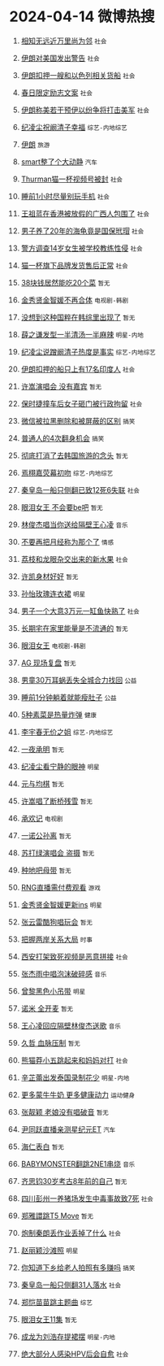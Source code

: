 # 2024-04-14 微博热搜 
1. [相知无远近万里尚为邻](https://m.weibo.cn/search?containerid=100103type%3D1%26t%3D10%26q%3D%23%E7%9B%B8%E7%9F%A5%E6%97%A0%E8%BF%9C%E8%BF%91%E4%B8%87%E9%87%8C%E5%B0%9A%E4%B8%BA%E9%82%BB%23&stream_entry_id=51&isnewpage=1&extparam=seat%3D1%26pos%3D0%26stream_entry_id%3D51%26c_type%3D51%26dgr%3D0%26cate%3D10103%26q%3D%2523%25E7%259B%25B8%25E7%259F%25A5%25E6%2597%25A0%25E8%25BF%259C%25E8%25BF%2591%25E4%25B8%2587%25E9%2587%258C%25E5%25B0%259A%25E4%25B8%25BA%25E9%2582%25BB%2523%26filter_type%3Drealtimehot%26display_time%3D1713043166%26pre_seqid%3D171304316621902085896) `社会` 

2. [伊朗对美国发出警告](https://m.weibo.cn/search?containerid=100103type%3D1%26t%3D10%26q%3D%23%E4%BC%8A%E6%9C%97%E5%AF%B9%E7%BE%8E%E5%9B%BD%E5%8F%91%E5%87%BA%E8%AD%A6%E5%91%8A%23&stream_entry_id=31&isnewpage=1&extparam=seat%3D1%26stream_entry_id%3D31%26realpos%3D1%26lcate%3D5001%26flag%3D2%26filter_type%3Drealtimehot%26pos%3D0%26dgr%3D0%26c_type%3D31%26cate%3D5001%26q%3D%2523%25E4%25BC%258A%25E6%259C%2597%25E5%25AF%25B9%25E7%25BE%258E%25E5%259B%25BD%25E5%258F%2591%25E5%2587%25BA%25E8%25AD%25A6%25E5%2591%258A%2523%26band_rank%3D1%26display_time%3D1713043166%26pre_seqid%3D171304316621902085896) `社会` 

3. [伊朗扣押一艘和以色列相关货船](https://m.weibo.cn/search?containerid=100103type%3D1%26t%3D10%26q%3D%23%E4%BC%8A%E6%9C%97%E6%89%A3%E6%8A%BC%E4%B8%80%E8%89%98%E5%92%8C%E4%BB%A5%E8%89%B2%E5%88%97%E7%9B%B8%E5%85%B3%E8%B4%A7%E8%88%B9%23&stream_entry_id=31&isnewpage=1&extparam=seat%3D1%26stream_entry_id%3D31%26realpos%3D2%26lcate%3D5001%26flag%3D0%26filter_type%3Drealtimehot%26pos%3D1%26dgr%3D0%26c_type%3D31%26cate%3D5001%26q%3D%2523%25E4%25BC%258A%25E6%259C%2597%25E6%2589%25A3%25E6%258A%25BC%25E4%25B8%2580%25E8%2589%2598%25E5%2592%258C%25E4%25BB%25A5%25E8%2589%25B2%25E5%2588%2597%25E7%259B%25B8%25E5%2585%25B3%25E8%25B4%25A7%25E8%2588%25B9%2523%26band_rank%3D2%26display_time%3D1713043166%26pre_seqid%3D171304316621902085896) `社会` 

4. [春日限定励志文案](https://m.weibo.cn/search?containerid=100103type%3D1%26t%3D10%26q%3D%23%E6%98%A5%E6%97%A5%E9%99%90%E5%AE%9A%E5%8A%B1%E5%BF%97%E6%96%87%E6%A1%88%23&stream_entry_id=31&isnewpage=1&extparam=seat%3D1%26stream_entry_id%3D31%26realpos%3D3%26lcate%3D5001%26flag%3D0%26filter_type%3Drealtimehot%26pos%3D2%26dgr%3D0%26c_type%3D31%26cate%3D5001%26q%3D%2523%25E6%2598%25A5%25E6%2597%25A5%25E9%2599%2590%25E5%25AE%259A%25E5%258A%25B1%25E5%25BF%2597%25E6%2596%2587%25E6%25A1%2588%2523%26band_rank%3D3%26display_time%3D1713043166%26pre_seqid%3D171304316621902085896) `社会` 

5. [伊朗称美若干预伊以纷争将打击美军](https://m.weibo.cn/search?containerid=100103type%3D1%26t%3D10%26q%3D%23%E4%BC%8A%E6%9C%97%E7%A7%B0%E7%BE%8E%E8%8B%A5%E5%B9%B2%E9%A2%84%E4%BC%8A%E4%BB%A5%E7%BA%B7%E4%BA%89%E5%B0%86%E6%89%93%E5%87%BB%E7%BE%8E%E5%86%9B%23&stream_entry_id=31&isnewpage=1&extparam=seat%3D1%26stream_entry_id%3D31%26realpos%3D4%26lcate%3D5001%26flag%3D0%26filter_type%3Drealtimehot%26pos%3D3%26dgr%3D0%26c_type%3D31%26cate%3D5001%26q%3D%2523%25E4%25BC%258A%25E6%259C%2597%25E7%25A7%25B0%25E7%25BE%258E%25E8%258B%25A5%25E5%25B9%25B2%25E9%25A2%2584%25E4%25BC%258A%25E4%25BB%25A5%25E7%25BA%25B7%25E4%25BA%2589%25E5%25B0%2586%25E6%2589%2593%25E5%2587%25BB%25E7%25BE%258E%25E5%2586%259B%2523%26band_rank%3D4%26display_time%3D1713043166%26pre_seqid%3D171304316621902085896) `社会` 

6. [纪凌尘祝阚清子幸福](https://m.weibo.cn/search?containerid=100103type%3D1%26t%3D10%26q%3D%23%E7%BA%AA%E5%87%8C%E5%B0%98%E7%A5%9D%E9%98%9A%E6%B8%85%E5%AD%90%E5%B9%B8%E7%A6%8F%23&stream_entry_id=31&isnewpage=1&extparam=seat%3D1%26stream_entry_id%3D31%26realpos%3D5%26lcate%3D5001%26flag%3D2%26filter_type%3Drealtimehot%26pos%3D4%26dgr%3D0%26c_type%3D31%26cate%3D5001%26q%3D%2523%25E7%25BA%25AA%25E5%2587%258C%25E5%25B0%2598%25E7%25A5%259D%25E9%2598%259A%25E6%25B8%2585%25E5%25AD%2590%25E5%25B9%25B8%25E7%25A6%258F%2523%26band_rank%3D5%26display_time%3D1713043166%26pre_seqid%3D171304316621902085896) `综艺-内地综艺` 

7. [伊朗](https://m.weibo.cn/search?containerid=100103type%3D1%26t%3D10%26q%3D%E4%BC%8A%E6%9C%97&stream_entry_id=31&isnewpage=1&extparam=seat%3D1%26stream_entry_id%3D31%26realpos%3D6%26lcate%3D5001%26flag%3D2%26filter_type%3Drealtimehot%26pos%3D5%26dgr%3D0%26c_type%3D31%26cate%3D5001%26q%3D%25E4%25BC%258A%25E6%259C%2597%26band_rank%3D6%26display_time%3D1713043166%26pre_seqid%3D171304316621902085896) `旅游` 

8. [smart整了个大动静](https://m.weibo.cn/search?containerid=100103type%3D1%26t%3D10%26q%3D%23smart%E6%95%B4%E4%BA%86%E4%B8%AA%E5%A4%A7%E5%8A%A8%E9%9D%99%23&stream_entry_id=31&isnewpage=1&extparam=seat%3D1%26stream_entry_id%3D31%26lcate%3D5001%26topic_ad%3D1%26band_rank%3D7%26filter_type%3Drealtimehot%26dgr%3D0%26c_type%3D31%26adid%3D230872%26q%3D%2523smart%25E6%2595%25B4%25E4%25BA%2586%25E4%25B8%25AA%25E5%25A4%25A7%25E5%258A%25A8%25E9%259D%2599%2523%26cate%3D5001%26pos%3D6%26is_ad_pos%3D1%26display_time%3D1713043166%26pre_seqid%3D171304316621902085896) `汽车` 

9. [Thurman猫一杯视频号被封](https://m.weibo.cn/search?containerid=100103type%3D1%26t%3D10%26q%3D%23Thurman%E7%8C%AB%E4%B8%80%E6%9D%AF%E8%A7%86%E9%A2%91%E5%8F%B7%E8%A2%AB%E5%B0%81%23&stream_entry_id=31&isnewpage=1&extparam=seat%3D1%26stream_entry_id%3D31%26realpos%3D7%26lcate%3D5001%26flag%3D0%26filter_type%3Drealtimehot%26pos%3D7%26dgr%3D0%26c_type%3D31%26cate%3D5001%26q%3D%2523Thurman%25E7%258C%25AB%25E4%25B8%2580%25E6%259D%25AF%25E8%25A7%2586%25E9%25A2%2591%25E5%258F%25B7%25E8%25A2%25AB%25E5%25B0%2581%2523%26band_rank%3D7%26display_time%3D1713043166%26pre_seqid%3D171304316621902085896) `社会` 

10. [睡前1小时尽量别玩手机](https://m.weibo.cn/search?containerid=100103type%3D1%26t%3D10%26q%3D%23%E7%9D%A1%E5%89%8D1%E5%B0%8F%E6%97%B6%E5%B0%BD%E9%87%8F%E5%88%AB%E7%8E%A9%E6%89%8B%E6%9C%BA%23&stream_entry_id=31&isnewpage=1&extparam=seat%3D1%26stream_entry_id%3D31%26realpos%3D8%26lcate%3D5001%26flag%3D2%26filter_type%3Drealtimehot%26pos%3D8%26dgr%3D0%26c_type%3D31%26cate%3D5001%26q%3D%2523%25E7%259D%25A1%25E5%2589%258D1%25E5%25B0%258F%25E6%2597%25B6%25E5%25B0%25BD%25E9%2587%258F%25E5%2588%25AB%25E7%258E%25A9%25E6%2589%258B%25E6%259C%25BA%2523%26band_rank%3D8%26display_time%3D1713043166%26pre_seqid%3D171304316621902085896) `社会` 

11. [王祖蓝在香港被放假的广西人包围了](https://m.weibo.cn/search?containerid=100103type%3D1%26t%3D10%26q%3D%23%E7%8E%8B%E7%A5%96%E8%93%9D%E5%9C%A8%E9%A6%99%E6%B8%AF%E8%A2%AB%E6%94%BE%E5%81%87%E7%9A%84%E5%B9%BF%E8%A5%BF%E4%BA%BA%E5%8C%85%E5%9B%B4%E4%BA%86%23&stream_entry_id=31&isnewpage=1&extparam=seat%3D1%26stream_entry_id%3D31%26realpos%3D9%26lcate%3D5001%26flag%3D2%26filter_type%3Drealtimehot%26pos%3D9%26dgr%3D0%26c_type%3D31%26cate%3D5001%26q%3D%2523%25E7%258E%258B%25E7%25A5%2596%25E8%2593%259D%25E5%259C%25A8%25E9%25A6%2599%25E6%25B8%25AF%25E8%25A2%25AB%25E6%2594%25BE%25E5%2581%2587%25E7%259A%2584%25E5%25B9%25BF%25E8%25A5%25BF%25E4%25BA%25BA%25E5%258C%2585%25E5%259B%25B4%25E4%25BA%2586%2523%26band_rank%3D9%26display_time%3D1713043166%26pre_seqid%3D171304316621902085896) `社会` 

12. [男子养了20年的海龟竟是国保玳瑁](https://m.weibo.cn/search?containerid=100103type%3D1%26t%3D10%26q%3D%23%E7%94%B7%E5%AD%90%E5%85%BB%E4%BA%8620%E5%B9%B4%E7%9A%84%E6%B5%B7%E9%BE%9F%E7%AB%9F%E6%98%AF%E5%9B%BD%E4%BF%9D%E7%8E%B3%E7%91%81%23&stream_entry_id=31&isnewpage=1&extparam=seat%3D1%26stream_entry_id%3D31%26realpos%3D10%26lcate%3D5001%26flag%3D32768%26filter_type%3Drealtimehot%26pos%3D10%26dgr%3D0%26c_type%3D31%26cate%3D5001%26q%3D%2523%25E7%2594%25B7%25E5%25AD%2590%25E5%2585%25BB%25E4%25BA%258620%25E5%25B9%25B4%25E7%259A%2584%25E6%25B5%25B7%25E9%25BE%259F%25E7%25AB%259F%25E6%2598%25AF%25E5%259B%25BD%25E4%25BF%259D%25E7%258E%25B3%25E7%2591%2581%2523%26band_rank%3D10%26display_time%3D1713043166%26pre_seqid%3D171304316621902085896) `社会` 

13. [警方调查14岁女生被学校教练性侵](https://m.weibo.cn/search?containerid=100103type%3D1%26t%3D10%26q%3D%23%E8%AD%A6%E6%96%B9%E8%B0%83%E6%9F%A514%E5%B2%81%E5%A5%B3%E7%94%9F%E8%A2%AB%E5%AD%A6%E6%A0%A1%E6%95%99%E7%BB%83%E6%80%A7%E4%BE%B5%23&stream_entry_id=31&isnewpage=1&extparam=seat%3D1%26stream_entry_id%3D31%26realpos%3D11%26lcate%3D5001%26flag%3D2%26filter_type%3Drealtimehot%26pos%3D11%26dgr%3D0%26c_type%3D31%26cate%3D5001%26q%3D%2523%25E8%25AD%25A6%25E6%2596%25B9%25E8%25B0%2583%25E6%259F%25A514%25E5%25B2%2581%25E5%25A5%25B3%25E7%2594%259F%25E8%25A2%25AB%25E5%25AD%25A6%25E6%25A0%25A1%25E6%2595%2599%25E7%25BB%2583%25E6%2580%25A7%25E4%25BE%25B5%2523%26band_rank%3D11%26display_time%3D1713043166%26pre_seqid%3D171304316621902085896) `社会` 

14. [猫一杯旗下品牌发货售后正常](https://m.weibo.cn/search?containerid=100103type%3D1%26t%3D10%26q%3D%23%E7%8C%AB%E4%B8%80%E6%9D%AF%E6%97%97%E4%B8%8B%E5%93%81%E7%89%8C%E5%8F%91%E8%B4%A7%E5%94%AE%E5%90%8E%E6%AD%A3%E5%B8%B8%23&stream_entry_id=31&isnewpage=1&extparam=seat%3D1%26stream_entry_id%3D31%26realpos%3D12%26lcate%3D5001%26flag%3D0%26filter_type%3Drealtimehot%26pos%3D12%26dgr%3D0%26c_type%3D31%26cate%3D5001%26q%3D%2523%25E7%258C%25AB%25E4%25B8%2580%25E6%259D%25AF%25E6%2597%2597%25E4%25B8%258B%25E5%2593%2581%25E7%2589%258C%25E5%258F%2591%25E8%25B4%25A7%25E5%2594%25AE%25E5%2590%258E%25E6%25AD%25A3%25E5%25B8%25B8%2523%26band_rank%3D12%26display_time%3D1713043166%26pre_seqid%3D171304316621902085896) `社会` 

15. [38块钱居然能吃20个菜](https://m.weibo.cn/search?containerid=100103type%3D1%26t%3D10%26q%3D38%E5%9D%97%E9%92%B1%E5%B1%85%E7%84%B6%E8%83%BD%E5%90%8320%E4%B8%AA%E8%8F%9C&stream_entry_id=31&isnewpage=1&extparam=seat%3D1%26stream_entry_id%3D31%26realpos%3D13%26lcate%3D5001%26flag%3D2%26filter_type%3Drealtimehot%26pos%3D13%26dgr%3D0%26c_type%3D31%26cate%3D5001%26q%3D38%25E5%259D%2597%25E9%2592%25B1%25E5%25B1%2585%25E7%2584%25B6%25E8%2583%25BD%25E5%2590%258320%25E4%25B8%25AA%25E8%258F%259C%26band_rank%3D13%26display_time%3D1713043166%26pre_seqid%3D171304316621902085896) `暂无` 

16. [金秀贤金智媛不再合体](https://m.weibo.cn/search?containerid=100103type%3D1%26t%3D10%26q%3D%23%E9%87%91%E7%A7%80%E8%B4%A4%E9%87%91%E6%99%BA%E5%AA%9B%E4%B8%8D%E5%86%8D%E5%90%88%E4%BD%93%23&stream_entry_id=31&isnewpage=1&extparam=seat%3D1%26stream_entry_id%3D31%26realpos%3D14%26lcate%3D5001%26flag%3D0%26filter_type%3Drealtimehot%26pos%3D14%26dgr%3D0%26c_type%3D31%26cate%3D5001%26q%3D%2523%25E9%2587%2591%25E7%25A7%2580%25E8%25B4%25A4%25E9%2587%2591%25E6%2599%25BA%25E5%25AA%259B%25E4%25B8%258D%25E5%2586%258D%25E5%2590%2588%25E4%25BD%2593%2523%26band_rank%3D14%26display_time%3D1713043166%26pre_seqid%3D171304316621902085896) `电视剧-韩剧` 

17. [没想到这种国粹在韩综里出现了](https://m.weibo.cn/search?containerid=100103type%3D1%26t%3D10%26q%3D%E6%B2%A1%E6%83%B3%E5%88%B0%E8%BF%99%E7%A7%8D%E5%9B%BD%E7%B2%B9%E5%9C%A8%E9%9F%A9%E7%BB%BC%E9%87%8C%E5%87%BA%E7%8E%B0%E4%BA%86&stream_entry_id=31&isnewpage=1&extparam=seat%3D1%26stream_entry_id%3D31%26realpos%3D15%26lcate%3D5001%26flag%3D2%26filter_type%3Drealtimehot%26pos%3D15%26dgr%3D0%26c_type%3D31%26cate%3D5001%26q%3D%25E6%25B2%25A1%25E6%2583%25B3%25E5%2588%25B0%25E8%25BF%2599%25E7%25A7%258D%25E5%259B%25BD%25E7%25B2%25B9%25E5%259C%25A8%25E9%259F%25A9%25E7%25BB%25BC%25E9%2587%258C%25E5%2587%25BA%25E7%258E%25B0%25E4%25BA%2586%26band_rank%3D15%26display_time%3D1713043166%26pre_seqid%3D171304316621902085896) `暂无` 

18. [薛之谦发型一半清汤一半麻辣](https://m.weibo.cn/search?containerid=100103type%3D1%26t%3D10%26q%3D%23%E8%96%9B%E4%B9%8B%E8%B0%A6%E5%8F%91%E5%9E%8B%E4%B8%80%E5%8D%8A%E6%B8%85%E6%B1%A4%E4%B8%80%E5%8D%8A%E9%BA%BB%E8%BE%A3%23&stream_entry_id=31&isnewpage=1&extparam=seat%3D1%26stream_entry_id%3D31%26realpos%3D16%26lcate%3D5001%26flag%3D0%26filter_type%3Drealtimehot%26pos%3D16%26dgr%3D0%26c_type%3D31%26cate%3D5001%26q%3D%2523%25E8%2596%259B%25E4%25B9%258B%25E8%25B0%25A6%25E5%258F%2591%25E5%259E%258B%25E4%25B8%2580%25E5%258D%258A%25E6%25B8%2585%25E6%25B1%25A4%25E4%25B8%2580%25E5%258D%258A%25E9%25BA%25BB%25E8%25BE%25A3%2523%26band_rank%3D16%26display_time%3D1713043166%26pre_seqid%3D171304316621902085896) `明星-内地` 

19. [纪凌尘说蹭阚清子热度是事实](https://m.weibo.cn/search?containerid=100103type%3D1%26t%3D10%26q%3D%23%E7%BA%AA%E5%87%8C%E5%B0%98%E8%AF%B4%E8%B9%AD%E9%98%9A%E6%B8%85%E5%AD%90%E7%83%AD%E5%BA%A6%E6%98%AF%E4%BA%8B%E5%AE%9E%23&stream_entry_id=31&isnewpage=1&extparam=seat%3D1%26stream_entry_id%3D31%26realpos%3D17%26lcate%3D5001%26flag%3D0%26filter_type%3Drealtimehot%26pos%3D17%26dgr%3D0%26c_type%3D31%26cate%3D5001%26q%3D%2523%25E7%25BA%25AA%25E5%2587%258C%25E5%25B0%2598%25E8%25AF%25B4%25E8%25B9%25AD%25E9%2598%259A%25E6%25B8%2585%25E5%25AD%2590%25E7%2583%25AD%25E5%25BA%25A6%25E6%2598%25AF%25E4%25BA%258B%25E5%25AE%259E%2523%26band_rank%3D17%26display_time%3D1713043166%26pre_seqid%3D171304316621902085896) `综艺-内地综艺` 

20. [伊朗扣押的船只上有17名印度人](https://m.weibo.cn/search?containerid=100103type%3D1%26t%3D10%26q%3D%23%E4%BC%8A%E6%9C%97%E6%89%A3%E6%8A%BC%E7%9A%84%E8%88%B9%E5%8F%AA%E4%B8%8A%E6%9C%8917%E5%90%8D%E5%8D%B0%E5%BA%A6%E4%BA%BA%23&stream_entry_id=31&isnewpage=1&extparam=seat%3D1%26stream_entry_id%3D31%26realpos%3D18%26lcate%3D5001%26flag%3D0%26filter_type%3Drealtimehot%26pos%3D18%26dgr%3D0%26c_type%3D31%26cate%3D5001%26q%3D%2523%25E4%25BC%258A%25E6%259C%2597%25E6%2589%25A3%25E6%258A%25BC%25E7%259A%2584%25E8%2588%25B9%25E5%258F%25AA%25E4%25B8%258A%25E6%259C%258917%25E5%2590%258D%25E5%258D%25B0%25E5%25BA%25A6%25E4%25BA%25BA%2523%26band_rank%3D18%26display_time%3D1713043166%26pre_seqid%3D171304316621902085896) `社会` 

21. [许嵩演唱会 没有嘉宾](https://m.weibo.cn/search?containerid=100103type%3D1%26t%3D10%26q%3D%E8%AE%B8%E5%B5%A9%E6%BC%94%E5%94%B1%E4%BC%9A+%E6%B2%A1%E6%9C%89%E5%98%89%E5%AE%BE&stream_entry_id=31&isnewpage=1&extparam=seat%3D1%26stream_entry_id%3D31%26realpos%3D19%26lcate%3D5001%26flag%3D0%26filter_type%3Drealtimehot%26pos%3D19%26dgr%3D0%26c_type%3D31%26cate%3D5001%26q%3D%25E8%25AE%25B8%25E5%25B5%25A9%25E6%25BC%2594%25E5%2594%25B1%25E4%25BC%259A%2520%25E6%25B2%25A1%25E6%259C%2589%25E5%2598%2589%25E5%25AE%25BE%26band_rank%3D19%26display_time%3D1713043166%26pre_seqid%3D171304316621902085896) `暂无` 

22. [保时捷撞车后女子砸门被行政拘留](https://m.weibo.cn/search?containerid=100103type%3D1%26t%3D10%26q%3D%23%E4%BF%9D%E6%97%B6%E6%8D%B7%E6%92%9E%E8%BD%A6%E5%90%8E%E5%A5%B3%E5%AD%90%E7%A0%B8%E9%97%A8%E8%A2%AB%E8%A1%8C%E6%94%BF%E6%8B%98%E7%95%99%23&stream_entry_id=31&isnewpage=1&extparam=seat%3D1%26stream_entry_id%3D31%26realpos%3D20%26lcate%3D5001%26flag%3D0%26filter_type%3Drealtimehot%26pos%3D20%26dgr%3D0%26c_type%3D31%26cate%3D5001%26q%3D%2523%25E4%25BF%259D%25E6%2597%25B6%25E6%258D%25B7%25E6%2592%259E%25E8%25BD%25A6%25E5%2590%258E%25E5%25A5%25B3%25E5%25AD%2590%25E7%25A0%25B8%25E9%2597%25A8%25E8%25A2%25AB%25E8%25A1%258C%25E6%2594%25BF%25E6%258B%2598%25E7%2595%2599%2523%26band_rank%3D20%26display_time%3D1713043166%26pre_seqid%3D171304316621902085896) `社会` 

23. [微信被拉黑删除和被屏蔽的区别](https://m.weibo.cn/search?containerid=100103type%3D1%26t%3D10%26q%3D%23%E5%BE%AE%E4%BF%A1%E8%A2%AB%E6%8B%89%E9%BB%91%E5%88%A0%E9%99%A4%E5%92%8C%E8%A2%AB%E5%B1%8F%E8%94%BD%E7%9A%84%E5%8C%BA%E5%88%AB%23&stream_entry_id=31&isnewpage=1&extparam=seat%3D1%26stream_entry_id%3D31%26realpos%3D21%26lcate%3D5001%26flag%3D0%26filter_type%3Drealtimehot%26pos%3D21%26dgr%3D0%26c_type%3D31%26cate%3D5001%26q%3D%2523%25E5%25BE%25AE%25E4%25BF%25A1%25E8%25A2%25AB%25E6%258B%2589%25E9%25BB%2591%25E5%2588%25A0%25E9%2599%25A4%25E5%2592%258C%25E8%25A2%25AB%25E5%25B1%258F%25E8%2594%25BD%25E7%259A%2584%25E5%258C%25BA%25E5%2588%25AB%2523%26band_rank%3D21%26display_time%3D1713043166%26pre_seqid%3D171304316621902085896) `搞笑` 

24. [普通人的4次翻身机会](https://m.weibo.cn/search?containerid=100103type%3D1%26t%3D10%26q%3D%23%E6%99%AE%E9%80%9A%E4%BA%BA%E7%9A%844%E6%AC%A1%E7%BF%BB%E8%BA%AB%E6%9C%BA%E4%BC%9A%23&stream_entry_id=31&isnewpage=1&extparam=seat%3D1%26stream_entry_id%3D31%26realpos%3D22%26lcate%3D5001%26flag%3D0%26filter_type%3Drealtimehot%26pos%3D22%26dgr%3D0%26c_type%3D31%26cate%3D5001%26q%3D%2523%25E6%2599%25AE%25E9%2580%259A%25E4%25BA%25BA%25E7%259A%25844%25E6%25AC%25A1%25E7%25BF%25BB%25E8%25BA%25AB%25E6%259C%25BA%25E4%25BC%259A%2523%26band_rank%3D22%26display_time%3D1713043166%26pre_seqid%3D171304316621902085896) `搞笑` 

25. [彻底打消了去韩国旅游的念头](https://m.weibo.cn/search?containerid=100103type%3D1%26t%3D10%26q%3D%E5%BD%BB%E5%BA%95%E6%89%93%E6%B6%88%E4%BA%86%E5%8E%BB%E9%9F%A9%E5%9B%BD%E6%97%85%E6%B8%B8%E7%9A%84%E5%BF%B5%E5%A4%B4&stream_entry_id=31&isnewpage=1&extparam=seat%3D1%26stream_entry_id%3D31%26realpos%3D23%26lcate%3D5001%26flag%3D0%26filter_type%3Drealtimehot%26pos%3D23%26dgr%3D0%26c_type%3D31%26cate%3D5001%26q%3D%25E5%25BD%25BB%25E5%25BA%2595%25E6%2589%2593%25E6%25B6%2588%25E4%25BA%2586%25E5%258E%25BB%25E9%259F%25A9%25E5%259B%25BD%25E6%2597%2585%25E6%25B8%25B8%25E7%259A%2584%25E5%25BF%25B5%25E5%25A4%25B4%26band_rank%3D23%26display_time%3D1713043166%26pre_seqid%3D171304316621902085896) `暂无` 

26. [焉栩嘉荧幕初吻](https://m.weibo.cn/search?containerid=100103type%3D1%26t%3D10%26q%3D%23%E7%84%89%E6%A0%A9%E5%98%89%E8%8D%A7%E5%B9%95%E5%88%9D%E5%90%BB%23&stream_entry_id=31&isnewpage=1&extparam=seat%3D1%26stream_entry_id%3D31%26realpos%3D24%26lcate%3D5001%26flag%3D0%26filter_type%3Drealtimehot%26pos%3D24%26dgr%3D0%26c_type%3D31%26cate%3D5001%26q%3D%2523%25E7%2584%2589%25E6%25A0%25A9%25E5%2598%2589%25E8%258D%25A7%25E5%25B9%2595%25E5%2588%259D%25E5%2590%25BB%2523%26band_rank%3D24%26display_time%3D1713043166%26pre_seqid%3D171304316621902085896) `综艺-内地综艺` 

27. [秦皇岛一船只侧翻已致12死6失联](https://m.weibo.cn/search?containerid=100103type%3D1%26t%3D10%26q%3D%23%E7%A7%A6%E7%9A%87%E5%B2%9B%E4%B8%80%E8%88%B9%E5%8F%AA%E4%BE%A7%E7%BF%BB%E5%B7%B2%E8%87%B412%E6%AD%BB6%E5%A4%B1%E8%81%94%23&stream_entry_id=31&isnewpage=1&extparam=seat%3D1%26stream_entry_id%3D31%26realpos%3D25%26lcate%3D5001%26flag%3D0%26filter_type%3Drealtimehot%26pos%3D25%26dgr%3D0%26c_type%3D31%26cate%3D5001%26q%3D%2523%25E7%25A7%25A6%25E7%259A%2587%25E5%25B2%259B%25E4%25B8%2580%25E8%2588%25B9%25E5%258F%25AA%25E4%25BE%25A7%25E7%25BF%25BB%25E5%25B7%25B2%25E8%2587%25B412%25E6%25AD%25BB6%25E5%25A4%25B1%25E8%2581%2594%2523%26band_rank%3D25%26display_time%3D1713043166%26pre_seqid%3D171304316621902085896) `社会` 

28. [眼泪女王 不会要be吧](https://m.weibo.cn/search?containerid=100103type%3D1%26t%3D10%26q%3D%E7%9C%BC%E6%B3%AA%E5%A5%B3%E7%8E%8B+%E4%B8%8D%E4%BC%9A%E8%A6%81be%E5%90%A7&stream_entry_id=31&isnewpage=1&extparam=seat%3D1%26stream_entry_id%3D31%26realpos%3D26%26lcate%3D5001%26flag%3D0%26filter_type%3Drealtimehot%26pos%3D26%26dgr%3D0%26c_type%3D31%26cate%3D5001%26q%3D%25E7%259C%25BC%25E6%25B3%25AA%25E5%25A5%25B3%25E7%258E%258B%2520%25E4%25B8%258D%25E4%25BC%259A%25E8%25A6%2581be%25E5%2590%25A7%26band_rank%3D26%26display_time%3D1713043166%26pre_seqid%3D171304316621902085896) `暂无` 

29. [林俊杰唱当你送给隔壁王心凌](https://m.weibo.cn/search?containerid=100103type%3D1%26t%3D10%26q%3D%23%E6%9E%97%E4%BF%8A%E6%9D%B0%E5%94%B1%E5%BD%93%E4%BD%A0%E9%80%81%E7%BB%99%E9%9A%94%E5%A3%81%E7%8E%8B%E5%BF%83%E5%87%8C%23&stream_entry_id=31&isnewpage=1&extparam=seat%3D1%26stream_entry_id%3D31%26realpos%3D27%26lcate%3D5001%26flag%3D0%26filter_type%3Drealtimehot%26pos%3D27%26dgr%3D0%26c_type%3D31%26cate%3D5001%26q%3D%2523%25E6%259E%2597%25E4%25BF%258A%25E6%259D%25B0%25E5%2594%25B1%25E5%25BD%2593%25E4%25BD%25A0%25E9%2580%2581%25E7%25BB%2599%25E9%259A%2594%25E5%25A3%2581%25E7%258E%258B%25E5%25BF%2583%25E5%2587%258C%2523%26band_rank%3D27%26display_time%3D1713043166%26pre_seqid%3D171304316621902085896) `音乐` 

30. [不要再把月经称为那个了](https://m.weibo.cn/search?containerid=100103type%3D1%26t%3D10%26q%3D%23%E4%B8%8D%E8%A6%81%E5%86%8D%E6%8A%8A%E6%9C%88%E7%BB%8F%E7%A7%B0%E4%B8%BA%E9%82%A3%E4%B8%AA%E4%BA%86%23&stream_entry_id=31&isnewpage=1&extparam=seat%3D1%26stream_entry_id%3D31%26realpos%3D28%26lcate%3D5001%26flag%3D0%26filter_type%3Drealtimehot%26pos%3D28%26dgr%3D0%26c_type%3D31%26cate%3D5001%26q%3D%2523%25E4%25B8%258D%25E8%25A6%2581%25E5%2586%258D%25E6%258A%258A%25E6%259C%2588%25E7%25BB%258F%25E7%25A7%25B0%25E4%25B8%25BA%25E9%2582%25A3%25E4%25B8%25AA%25E4%25BA%2586%2523%26band_rank%3D28%26display_time%3D1713043166%26pre_seqid%3D171304316621902085896) `情感` 

31. [荔枝和龙眼杂交出来的新水果](https://m.weibo.cn/search?containerid=100103type%3D1%26t%3D10%26q%3D%23%E8%8D%94%E6%9E%9D%E5%92%8C%E9%BE%99%E7%9C%BC%E6%9D%82%E4%BA%A4%E5%87%BA%E6%9D%A5%E7%9A%84%E6%96%B0%E6%B0%B4%E6%9E%9C%23&stream_entry_id=31&isnewpage=1&extparam=seat%3D1%26stream_entry_id%3D31%26realpos%3D29%26lcate%3D5001%26flag%3D0%26filter_type%3Drealtimehot%26pos%3D29%26dgr%3D0%26c_type%3D31%26cate%3D5001%26q%3D%2523%25E8%258D%2594%25E6%259E%259D%25E5%2592%258C%25E9%25BE%2599%25E7%259C%25BC%25E6%259D%2582%25E4%25BA%25A4%25E5%2587%25BA%25E6%259D%25A5%25E7%259A%2584%25E6%2596%25B0%25E6%25B0%25B4%25E6%259E%259C%2523%26band_rank%3D29%26display_time%3D1713043166%26pre_seqid%3D171304316621902085896) `社会` 

32. [许凯身材好好](https://m.weibo.cn/search?containerid=100103type%3D1%26t%3D10%26q%3D%23%E8%AE%B8%E5%87%AF%E8%BA%AB%E6%9D%90%E5%A5%BD%E5%A5%BD%23&stream_entry_id=31&isnewpage=1&extparam=seat%3D1%26stream_entry_id%3D31%26realpos%3D30%26lcate%3D5001%26flag%3D0%26filter_type%3Drealtimehot%26pos%3D30%26dgr%3D0%26c_type%3D31%26cate%3D5001%26q%3D%2523%25E8%25AE%25B8%25E5%2587%25AF%25E8%25BA%25AB%25E6%259D%2590%25E5%25A5%25BD%25E5%25A5%25BD%2523%26band_rank%3D30%26display_time%3D1713043166%26pre_seqid%3D171304316621902085896) `暂无` 

33. [孙怡玫瑰连衣裙](https://m.weibo.cn/search?containerid=100103type%3D1%26t%3D10%26q%3D%23%E5%AD%99%E6%80%A1%E7%8E%AB%E7%91%B0%E8%BF%9E%E8%A1%A3%E8%A3%99%23&stream_entry_id=31&isnewpage=1&extparam=seat%3D1%26stream_entry_id%3D31%26realpos%3D31%26lcate%3D5001%26flag%3D0%26filter_type%3Drealtimehot%26pos%3D31%26dgr%3D0%26c_type%3D31%26cate%3D5001%26q%3D%2523%25E5%25AD%2599%25E6%2580%25A1%25E7%258E%25AB%25E7%2591%25B0%25E8%25BF%259E%25E8%25A1%25A3%25E8%25A3%2599%2523%26band_rank%3D31%26display_time%3D1713043166%26pre_seqid%3D171304316621902085896) `明星` 

34. [男子一个大意3万元一缸鱼快熟了](https://m.weibo.cn/search?containerid=100103type%3D1%26t%3D10%26q%3D%23%E7%94%B7%E5%AD%90%E4%B8%80%E4%B8%AA%E5%A4%A7%E6%84%8F3%E4%B8%87%E5%85%83%E4%B8%80%E7%BC%B8%E9%B1%BC%E5%BF%AB%E7%86%9F%E4%BA%86%23&stream_entry_id=31&isnewpage=1&extparam=seat%3D1%26stream_entry_id%3D31%26realpos%3D32%26lcate%3D5001%26flag%3D0%26filter_type%3Drealtimehot%26pos%3D32%26dgr%3D0%26c_type%3D31%26cate%3D5001%26q%3D%2523%25E7%2594%25B7%25E5%25AD%2590%25E4%25B8%2580%25E4%25B8%25AA%25E5%25A4%25A7%25E6%2584%258F3%25E4%25B8%2587%25E5%2585%2583%25E4%25B8%2580%25E7%25BC%25B8%25E9%25B1%25BC%25E5%25BF%25AB%25E7%2586%259F%25E4%25BA%2586%2523%26band_rank%3D32%26display_time%3D1713043166%26pre_seqid%3D171304316621902085896) `社会` 

35. [长期宅在家里能量是不流通的](https://m.weibo.cn/search?containerid=100103type%3D1%26t%3D10%26q%3D%E9%95%BF%E6%9C%9F%E5%AE%85%E5%9C%A8%E5%AE%B6%E9%87%8C%E8%83%BD%E9%87%8F%E6%98%AF%E4%B8%8D%E6%B5%81%E9%80%9A%E7%9A%84&stream_entry_id=31&isnewpage=1&extparam=seat%3D1%26stream_entry_id%3D31%26realpos%3D33%26lcate%3D5001%26flag%3D1%26filter_type%3Drealtimehot%26pos%3D33%26dgr%3D0%26c_type%3D31%26cate%3D5001%26q%3D%25E9%2595%25BF%25E6%259C%259F%25E5%25AE%2585%25E5%259C%25A8%25E5%25AE%25B6%25E9%2587%258C%25E8%2583%25BD%25E9%2587%258F%25E6%2598%25AF%25E4%25B8%258D%25E6%25B5%2581%25E9%2580%259A%25E7%259A%2584%26band_rank%3D33%26display_time%3D1713043166%26pre_seqid%3D171304316621902085896) `暂无` 

36. [眼泪女王](https://m.weibo.cn/search?containerid=100103type%3D1%26t%3D10%26q%3D%E7%9C%BC%E6%B3%AA%E5%A5%B3%E7%8E%8B&stream_entry_id=31&isnewpage=1&extparam=seat%3D1%26stream_entry_id%3D31%26realpos%3D34%26lcate%3D5001%26flag%3D0%26filter_type%3Drealtimehot%26pos%3D34%26dgr%3D0%26c_type%3D31%26cate%3D5001%26q%3D%25E7%259C%25BC%25E6%25B3%25AA%25E5%25A5%25B3%25E7%258E%258B%26band_rank%3D34%26display_time%3D1713043166%26pre_seqid%3D171304316621902085896) `电视剧-韩剧` 

37. [AG 现场复盘](https://m.weibo.cn/search?containerid=100103type%3D1%26t%3D10%26q%3DAG+%E7%8E%B0%E5%9C%BA%E5%A4%8D%E7%9B%98&stream_entry_id=31&isnewpage=1&extparam=seat%3D1%26stream_entry_id%3D31%26realpos%3D35%26lcate%3D5001%26flag%3D0%26filter_type%3Drealtimehot%26pos%3D35%26dgr%3D0%26c_type%3D31%26cate%3D5001%26q%3DAG%2520%25E7%258E%25B0%25E5%259C%25BA%25E5%25A4%258D%25E7%259B%2598%26band_rank%3D35%26display_time%3D1713043166%26pre_seqid%3D171304316621902085896) `暂无` 

38. [男童30万耳蜗丢失全城合力找回](https://m.weibo.cn/search?containerid=100103type%3D1%26t%3D10%26q%3D%23%E7%94%B7%E7%AB%A530%E4%B8%87%E8%80%B3%E8%9C%97%E4%B8%A2%E5%A4%B1%E5%85%A8%E5%9F%8E%E5%90%88%E5%8A%9B%E6%89%BE%E5%9B%9E%23&stream_entry_id=31&isnewpage=1&extparam=seat%3D1%26stream_entry_id%3D31%26realpos%3D36%26lcate%3D5001%26flag%3D32768%26filter_type%3Drealtimehot%26pos%3D36%26dgr%3D0%26c_type%3D31%26cate%3D5001%26q%3D%2523%25E7%2594%25B7%25E7%25AB%25A530%25E4%25B8%2587%25E8%2580%25B3%25E8%259C%2597%25E4%25B8%25A2%25E5%25A4%25B1%25E5%2585%25A8%25E5%259F%258E%25E5%2590%2588%25E5%258A%259B%25E6%2589%25BE%25E5%259B%259E%2523%26band_rank%3D36%26display_time%3D1713043166%26pre_seqid%3D171304316621902085896) `公益` 

39. [睡前1分钟躺着就能瘦肚子](https://m.weibo.cn/search?containerid=100103type%3D1%26t%3D10%26q%3D%23%E7%9D%A1%E5%89%8D1%E5%88%86%E9%92%9F%E8%BA%BA%E7%9D%80%E5%B0%B1%E8%83%BD%E7%98%A6%E8%82%9A%E5%AD%90%23&stream_entry_id=31&isnewpage=1&extparam=seat%3D1%26stream_entry_id%3D31%26realpos%3D37%26lcate%3D5001%26flag%3D0%26filter_type%3Drealtimehot%26pos%3D37%26dgr%3D0%26c_type%3D31%26cate%3D5001%26q%3D%2523%25E7%259D%25A1%25E5%2589%258D1%25E5%2588%2586%25E9%2592%259F%25E8%25BA%25BA%25E7%259D%2580%25E5%25B0%25B1%25E8%2583%25BD%25E7%2598%25A6%25E8%2582%259A%25E5%25AD%2590%2523%26band_rank%3D37%26display_time%3D1713043166%26pre_seqid%3D171304316621902085896) `公益` 

40. [5种素菜是热量炸弹](https://m.weibo.cn/search?containerid=100103type%3D1%26t%3D10%26q%3D%235%E7%A7%8D%E7%B4%A0%E8%8F%9C%E6%98%AF%E7%83%AD%E9%87%8F%E7%82%B8%E5%BC%B9%23&stream_entry_id=31&isnewpage=1&extparam=seat%3D1%26stream_entry_id%3D31%26realpos%3D38%26lcate%3D5001%26flag%3D0%26filter_type%3Drealtimehot%26pos%3D38%26dgr%3D0%26c_type%3D31%26cate%3D5001%26q%3D%25235%25E7%25A7%258D%25E7%25B4%25A0%25E8%258F%259C%25E6%2598%25AF%25E7%2583%25AD%25E9%2587%258F%25E7%2582%25B8%25E5%25BC%25B9%2523%26band_rank%3D38%26display_time%3D1713043166%26pre_seqid%3D171304316621902085896) `健康` 

41. [李宇春无价之姐](https://m.weibo.cn/search?containerid=100103type%3D1%26t%3D10%26q%3D%E6%9D%8E%E5%AE%87%E6%98%A5%E6%97%A0%E4%BB%B7%E4%B9%8B%E5%A7%90&stream_entry_id=31&isnewpage=1&extparam=seat%3D1%26stream_entry_id%3D31%26realpos%3D39%26lcate%3D5001%26flag%3D0%26filter_type%3Drealtimehot%26pos%3D39%26dgr%3D0%26c_type%3D31%26cate%3D5001%26q%3D%25E6%259D%258E%25E5%25AE%2587%25E6%2598%25A5%25E6%2597%25A0%25E4%25BB%25B7%25E4%25B9%258B%25E5%25A7%2590%26band_rank%3D39%26display_time%3D1713043166%26pre_seqid%3D171304316621902085896) `综艺-内地综艺` 

42. [一夜承明](https://m.weibo.cn/search?containerid=100103type%3D1%26t%3D10%26q%3D%E4%B8%80%E5%A4%9C%E6%89%BF%E6%98%8E&stream_entry_id=31&isnewpage=1&extparam=seat%3D1%26stream_entry_id%3D31%26realpos%3D40%26lcate%3D5001%26flag%3D0%26filter_type%3Drealtimehot%26pos%3D40%26dgr%3D0%26c_type%3D31%26cate%3D5001%26q%3D%25E4%25B8%2580%25E5%25A4%259C%25E6%2589%25BF%25E6%2598%258E%26band_rank%3D40%26display_time%3D1713043166%26pre_seqid%3D171304316621902085896) `暂无` 

43. [纪凌尘看宁静的眼神](https://m.weibo.cn/search?containerid=100103type%3D1%26t%3D10%26q%3D%23%E7%BA%AA%E5%87%8C%E5%B0%98%E7%9C%8B%E5%AE%81%E9%9D%99%E7%9A%84%E7%9C%BC%E7%A5%9E%23&stream_entry_id=31&isnewpage=1&extparam=seat%3D1%26stream_entry_id%3D31%26realpos%3D41%26lcate%3D5001%26flag%3D1%26filter_type%3Drealtimehot%26pos%3D41%26dgr%3D0%26c_type%3D31%26cate%3D5001%26q%3D%2523%25E7%25BA%25AA%25E5%2587%258C%25E5%25B0%2598%25E7%259C%258B%25E5%25AE%2581%25E9%259D%2599%25E7%259A%2584%25E7%259C%25BC%25E7%25A5%259E%2523%26band_rank%3D41%26display_time%3D1713043166%26pre_seqid%3D171304316621902085896) `明星` 

44. [元与均棋](https://m.weibo.cn/search?containerid=100103type%3D1%26t%3D10%26q%3D%E5%85%83%E4%B8%8E%E5%9D%87%E6%A3%8B&stream_entry_id=31&isnewpage=1&extparam=seat%3D1%26stream_entry_id%3D31%26realpos%3D42%26lcate%3D5001%26flag%3D0%26filter_type%3Drealtimehot%26pos%3D42%26dgr%3D0%26c_type%3D31%26cate%3D5001%26q%3D%25E5%2585%2583%25E4%25B8%258E%25E5%259D%2587%25E6%25A3%258B%26band_rank%3D42%26display_time%3D1713043166%26pre_seqid%3D171304316621902085896) `暂无` 

45. [许嵩唱了断桥残雪](https://m.weibo.cn/search?containerid=100103type%3D1%26t%3D10%26q%3D%E8%AE%B8%E5%B5%A9%E5%94%B1%E4%BA%86%E6%96%AD%E6%A1%A5%E6%AE%8B%E9%9B%AA&stream_entry_id=31&isnewpage=1&extparam=seat%3D1%26stream_entry_id%3D31%26realpos%3D43%26lcate%3D5001%26flag%3D0%26filter_type%3Drealtimehot%26pos%3D43%26dgr%3D0%26c_type%3D31%26cate%3D5001%26q%3D%25E8%25AE%25B8%25E5%25B5%25A9%25E5%2594%25B1%25E4%25BA%2586%25E6%2596%25AD%25E6%25A1%25A5%25E6%25AE%258B%25E9%259B%25AA%26band_rank%3D43%26display_time%3D1713043166%26pre_seqid%3D171304316621902085896) `暂无` 

46. [承欢记](https://m.weibo.cn/search?containerid=100103type%3D1%26t%3D10%26q%3D%E6%89%BF%E6%AC%A2%E8%AE%B0&stream_entry_id=31&isnewpage=1&extparam=seat%3D1%26stream_entry_id%3D31%26realpos%3D44%26lcate%3D5001%26flag%3D0%26filter_type%3Drealtimehot%26pos%3D44%26dgr%3D0%26c_type%3D31%26cate%3D5001%26q%3D%25E6%2589%25BF%25E6%25AC%25A2%25E8%25AE%25B0%26band_rank%3D44%26display_time%3D1713043166%26pre_seqid%3D171304316621902085896) `电视剧` 

47. [一诺公孙离](https://m.weibo.cn/search?containerid=100103type%3D1%26t%3D10%26q%3D%E4%B8%80%E8%AF%BA%E5%85%AC%E5%AD%99%E7%A6%BB&stream_entry_id=31&isnewpage=1&extparam=seat%3D1%26stream_entry_id%3D31%26realpos%3D45%26lcate%3D5001%26flag%3D0%26filter_type%3Drealtimehot%26pos%3D45%26dgr%3D0%26c_type%3D31%26cate%3D5001%26q%3D%25E4%25B8%2580%25E8%25AF%25BA%25E5%2585%25AC%25E5%25AD%2599%25E7%25A6%25BB%26band_rank%3D45%26display_time%3D1713043166%26pre_seqid%3D171304316621902085896) `暂无` 

48. [苏打绿演唱会 盗摄](https://m.weibo.cn/search?containerid=100103type%3D1%26t%3D10%26q%3D%E8%8B%8F%E6%89%93%E7%BB%BF%E6%BC%94%E5%94%B1%E4%BC%9A+%E7%9B%97%E6%91%84&stream_entry_id=31&isnewpage=1&extparam=seat%3D1%26stream_entry_id%3D31%26realpos%3D46%26lcate%3D5001%26flag%3D0%26filter_type%3Drealtimehot%26pos%3D46%26dgr%3D0%26c_type%3D31%26cate%3D5001%26q%3D%25E8%258B%258F%25E6%2589%2593%25E7%25BB%25BF%25E6%25BC%2594%25E5%2594%25B1%25E4%25BC%259A%2520%25E7%259B%2597%25E6%2591%2584%26band_rank%3D46%26display_time%3D1713043166%26pre_seqid%3D171304316621902085896) `暂无` 

49. [种地吧母带](https://m.weibo.cn/search?containerid=100103type%3D1%26t%3D10%26q%3D%E7%A7%8D%E5%9C%B0%E5%90%A7%E6%AF%8D%E5%B8%A6&stream_entry_id=31&isnewpage=1&extparam=seat%3D1%26stream_entry_id%3D31%26realpos%3D47%26lcate%3D5001%26flag%3D0%26filter_type%3Drealtimehot%26pos%3D47%26dgr%3D0%26c_type%3D31%26cate%3D5001%26q%3D%25E7%25A7%258D%25E5%259C%25B0%25E5%2590%25A7%25E6%25AF%258D%25E5%25B8%25A6%26band_rank%3D47%26display_time%3D1713043166%26pre_seqid%3D171304316621902085896) `暂无` 

50. [RNG直播需付费观看](https://m.weibo.cn/search?containerid=100103type%3D1%26t%3D10%26q%3D%23RNG%E7%9B%B4%E6%92%AD%E9%9C%80%E4%BB%98%E8%B4%B9%E8%A7%82%E7%9C%8B%23&stream_entry_id=31&isnewpage=1&extparam=seat%3D1%26stream_entry_id%3D31%26realpos%3D48%26lcate%3D5001%26flag%3D0%26filter_type%3Drealtimehot%26pos%3D48%26dgr%3D0%26c_type%3D31%26cate%3D5001%26q%3D%2523RNG%25E7%259B%25B4%25E6%2592%25AD%25E9%259C%2580%25E4%25BB%2598%25E8%25B4%25B9%25E8%25A7%2582%25E7%259C%258B%2523%26band_rank%3D48%26display_time%3D1713043166%26pre_seqid%3D171304316621902085896) `游戏` 

51. [金秀贤金智媛更新ins](https://m.weibo.cn/search?containerid=100103type%3D1%26t%3D10%26q%3D%23%E9%87%91%E7%A7%80%E8%B4%A4%E9%87%91%E6%99%BA%E5%AA%9B%E6%9B%B4%E6%96%B0ins%23&stream_entry_id=31&isnewpage=1&extparam=seat%3D1%26stream_entry_id%3D31%26realpos%3D49%26lcate%3D5001%26flag%3D0%26filter_type%3Drealtimehot%26pos%3D49%26dgr%3D0%26c_type%3D31%26cate%3D5001%26q%3D%2523%25E9%2587%2591%25E7%25A7%2580%25E8%25B4%25A4%25E9%2587%2591%25E6%2599%25BA%25E5%25AA%259B%25E6%259B%25B4%25E6%2596%25B0ins%2523%26band_rank%3D49%26display_time%3D1713043166%26pre_seqid%3D171304316621902085896) `明星` 

52. [张云雷酷狗唱玩会](https://m.weibo.cn/search?containerid=100103type%3D1%26t%3D10%26q%3D%E5%BC%A0%E4%BA%91%E9%9B%B7%E9%85%B7%E7%8B%97%E5%94%B1%E7%8E%A9%E4%BC%9A&stream_entry_id=31&isnewpage=1&extparam=seat%3D1%26stream_entry_id%3D31%26realpos%3D50%26lcate%3D5001%26flag%3D0%26filter_type%3Drealtimehot%26pos%3D50%26dgr%3D0%26c_type%3D31%26cate%3D5001%26q%3D%25E5%25BC%25A0%25E4%25BA%2591%25E9%259B%25B7%25E9%2585%25B7%25E7%258B%2597%25E5%2594%25B1%25E7%258E%25A9%25E4%25BC%259A%26band_rank%3D50%26display_time%3D1713043166%26pre_seqid%3D171304316621902085896) `暂无` 

53. [把握两岸关系大局](https://m.weibo.cn/search?containerid=100103type%3D1%26t%3D10%26q%3D%23%E6%8A%8A%E6%8F%A1%E4%B8%A4%E5%B2%B8%E5%85%B3%E7%B3%BB%E5%A4%A7%E5%B1%80%23&stream_entry_id=51&isnewpage=1&extparam=seat%3D1%26pos%3D0%26stream_entry_id%3D51%26c_type%3D51%26dgr%3D0%26cate%3D10103%26q%3D%2523%25E6%258A%258A%25E6%258F%25A1%25E4%25B8%25A4%25E5%25B2%25B8%25E5%2585%25B3%25E7%25B3%25BB%25E5%25A4%25A7%25E5%25B1%2580%2523%26filter_type%3Drealtimehot%26display_time%3D1713043108%26pre_seqid%3D1713043108505026745194) `时事` 

54. [西安打架致死视频是恶意拼接](https://m.weibo.cn/search?containerid=100103type%3D1%26t%3D10%26q%3D%23%E8%A5%BF%E5%AE%89%E6%89%93%E6%9E%B6%E8%87%B4%E6%AD%BB%E8%A7%86%E9%A2%91%E6%98%AF%E6%81%B6%E6%84%8F%E6%8B%BC%E6%8E%A5%23&stream_entry_id=31&isnewpage=1&extparam=seat%3D1%26stream_entry_id%3D31%26band_rank%3D7%26filter_type%3Drealtimehot%26q%3D%2523%25E8%25A5%25BF%25E5%25AE%2589%25E6%2589%2593%25E6%259E%25B6%25E8%2587%25B4%25E6%25AD%25BB%25E8%25A7%2586%25E9%25A2%2591%25E6%2598%25AF%25E6%2581%25B6%25E6%2584%258F%25E6%258B%25BC%25E6%258E%25A5%2523%26dgr%3D0%26is_ad_pos%3D1%26adid%3D230843%26lcate%3D5001%26cate%3D5001%26c_type%3D31%26pos%3D6%26display_time%3D1713042997%26pre_seqid%3D1713042997155916236143) `社会` 

55. [张杰雨中唱泡沫破碎感](https://m.weibo.cn/search?containerid=100103type%3D1%26t%3D10%26q%3D%23%E5%BC%A0%E6%9D%B0%E9%9B%A8%E4%B8%AD%E5%94%B1%E6%B3%A1%E6%B2%AB%E7%A0%B4%E7%A2%8E%E6%84%9F%23&stream_entry_id=31&isnewpage=1&extparam=seat%3D1%26stream_entry_id%3D31%26realpos%3D39%26flag%3D0%26band_rank%3D39%26filter_type%3Drealtimehot%26pos%3D38%26dgr%3D0%26c_type%3D31%26cate%3D5001%26q%3D%2523%25E5%25BC%25A0%25E6%259D%25B0%25E9%259B%25A8%25E4%25B8%25AD%25E5%2594%25B1%25E6%25B3%25A1%25E6%25B2%25AB%25E7%25A0%25B4%25E7%25A2%258E%25E6%2584%259F%2523%26lcate%3D5001%26display_time%3D1713039582%26pre_seqid%3D171303958217302085784) `音乐` 

56. [曾黎黑色小吊带](https://m.weibo.cn/search?containerid=100103type%3D1%26t%3D10%26q%3D%23%E6%9B%BE%E9%BB%8E%E9%BB%91%E8%89%B2%E5%B0%8F%E5%90%8A%E5%B8%A6%23&stream_entry_id=31&isnewpage=1&extparam=seat%3D1%26stream_entry_id%3D31%26realpos%3D45%26flag%3D0%26band_rank%3D45%26filter_type%3Drealtimehot%26pos%3D44%26dgr%3D0%26c_type%3D31%26cate%3D5001%26q%3D%2523%25E6%259B%25BE%25E9%25BB%258E%25E9%25BB%2591%25E8%2589%25B2%25E5%25B0%258F%25E5%2590%258A%25E5%25B8%25A6%2523%26lcate%3D5001%26display_time%3D1713039582%26pre_seqid%3D171303958217302085784) `明星` 

57. [诺米 全开麦](https://m.weibo.cn/search?containerid=100103type%3D1%26t%3D10%26q%3D%E8%AF%BA%E7%B1%B3+%E5%85%A8%E5%BC%80%E9%BA%A6&stream_entry_id=31&isnewpage=1&extparam=seat%3D1%26stream_entry_id%3D31%26realpos%3D48%26flag%3D0%26band_rank%3D48%26filter_type%3Drealtimehot%26pos%3D47%26dgr%3D0%26c_type%3D31%26cate%3D5001%26q%3D%25E8%25AF%25BA%25E7%25B1%25B3%2520%25E5%2585%25A8%25E5%25BC%2580%25E9%25BA%25A6%26lcate%3D5001%26display_time%3D1713039582%26pre_seqid%3D171303958217302085784) `暂无` 

58. [王心凌回应隔壁林俊杰送歌](https://m.weibo.cn/search?containerid=100103type%3D1%26t%3D10%26q%3D%23%E7%8E%8B%E5%BF%83%E5%87%8C%E5%9B%9E%E5%BA%94%E9%9A%94%E5%A3%81%E6%9E%97%E4%BF%8A%E6%9D%B0%E9%80%81%E6%AD%8C%23&stream_entry_id=31&isnewpage=1&extparam=seat%3D1%26stream_entry_id%3D31%26realpos%3D49%26flag%3D0%26band_rank%3D49%26filter_type%3Drealtimehot%26pos%3D48%26dgr%3D0%26c_type%3D31%26cate%3D5001%26q%3D%2523%25E7%258E%258B%25E5%25BF%2583%25E5%2587%258C%25E5%259B%259E%25E5%25BA%2594%25E9%259A%2594%25E5%25A3%2581%25E6%259E%2597%25E4%25BF%258A%25E6%259D%25B0%25E9%2580%2581%25E6%25AD%258C%2523%26lcate%3D5001%26display_time%3D1713039582%26pre_seqid%3D171303958217302085784) `音乐` 

59. [久哲 血脉压制](https://m.weibo.cn/search?containerid=100103type%3D1%26t%3D10%26q%3D%E4%B9%85%E5%93%B2+%E8%A1%80%E8%84%89%E5%8E%8B%E5%88%B6&stream_entry_id=31&isnewpage=1&extparam=seat%3D1%26stream_entry_id%3D31%26realpos%3D50%26flag%3D0%26band_rank%3D50%26filter_type%3Drealtimehot%26pos%3D49%26dgr%3D0%26c_type%3D31%26cate%3D5001%26q%3D%25E4%25B9%2585%25E5%2593%25B2%2520%25E8%25A1%2580%25E8%2584%2589%25E5%258E%258B%25E5%2588%25B6%26lcate%3D5001%26display_time%3D1713039582%26pre_seqid%3D171303958217302085784) `暂无` 

60. [熊猫莽小五跳起来和妈妈对打](https://m.weibo.cn/search?containerid=100103type%3D1%26t%3D10%26q%3D%23%E7%86%8A%E7%8C%AB%E8%8E%BD%E5%B0%8F%E4%BA%94%E8%B7%B3%E8%B5%B7%E6%9D%A5%E5%92%8C%E5%A6%88%E5%A6%88%E5%AF%B9%E6%89%93%23&stream_entry_id=31&isnewpage=1&extparam=seat%3D1%26stream_entry_id%3D31%26realpos%3D50%26flag%3D32768%26band_rank%3D50%26filter_type%3Drealtimehot%26pos%3D49%26dgr%3D0%26c_type%3D31%26cate%3D5001%26q%3D%2523%25E7%2586%258A%25E7%258C%25AB%25E8%258E%25BD%25E5%25B0%258F%25E4%25BA%2594%25E8%25B7%25B3%25E8%25B5%25B7%25E6%259D%25A5%25E5%2592%258C%25E5%25A6%2588%25E5%25A6%2588%25E5%25AF%25B9%25E6%2589%2593%2523%26lcate%3D5001%26display_time%3D1713039359%26pre_seqid%3D171303935930707467227) `社会` 

61. [辛芷蕾出发泰国录制花少](https://m.weibo.cn/search?containerid=100103type%3D1%26t%3D10%26q%3D%23%E8%BE%9B%E8%8A%B7%E8%95%BE%E5%87%BA%E5%8F%91%E6%B3%B0%E5%9B%BD%E5%BD%95%E5%88%B6%E8%8A%B1%E5%B0%91%23&stream_entry_id=31&isnewpage=1&extparam=seat%3D1%26stream_entry_id%3D31%26lcate%3D5001%26realpos%3D45%26filter_type%3Drealtimehot%26band_rank%3D45%26pos%3D44%26dgr%3D0%26c_type%3D31%26cate%3D5001%26q%3D%2523%25E8%25BE%259B%25E8%258A%25B7%25E8%2595%25BE%25E5%2587%25BA%25E5%258F%2591%25E6%25B3%25B0%25E5%259B%25BD%25E5%25BD%2595%25E5%2588%25B6%25E8%258A%25B1%25E5%25B0%2591%2523%26flag%3D0%26display_time%3D1713035812%26pre_seqid%3D1713035812967032762146) `明星-内地` 

62. [更多蒙牛牛奶 更多健康动力](https://m.weibo.cn/search?containerid=100103type%3D1%26t%3D10%26q%3D%23%E6%9B%B4%E5%A4%9A%E8%92%99%E7%89%9B%E7%89%9B%E5%A5%B6+%E6%9B%B4%E5%A4%9A%E5%81%A5%E5%BA%B7%E5%8A%A8%E5%8A%9B%23&stream_entry_id=31&isnewpage=1&extparam=seat%3D1%26stream_entry_id%3D31%26lcate%3D5001%26q%3D%2523%25E6%259B%25B4%25E5%25A4%259A%25E8%2592%2599%25E7%2589%259B%25E7%2589%259B%25E5%25A5%25B6%2520%25E6%259B%25B4%25E5%25A4%259A%25E5%2581%25A5%25E5%25BA%25B7%25E5%258A%25A8%25E5%258A%259B%2523%26band_rank%3D4%26filter_type%3Drealtimehot%26dgr%3D0%26is_ad_pos%3D1%26adid%3D230936%26cate%3D5001%26topic_ad%3D1%26c_type%3D31%26pos%3D3%26display_time%3D1713035754%26pre_seqid%3D1713035754379016239171) `运动健身` 

63. [张靓颖 老娘没有唱破音](https://m.weibo.cn/search?containerid=100103type%3D1%26t%3D10%26q%3D%E5%BC%A0%E9%9D%93%E9%A2%96+%E8%80%81%E5%A8%98%E6%B2%A1%E6%9C%89%E5%94%B1%E7%A0%B4%E9%9F%B3&stream_entry_id=31&isnewpage=1&extparam=seat%3D1%26stream_entry_id%3D31%26lcate%3D5001%26realpos%3D48%26filter_type%3Drealtimehot%26band_rank%3D48%26pos%3D48%26dgr%3D0%26c_type%3D31%26cate%3D5001%26q%3D%25E5%25BC%25A0%25E9%259D%2593%25E9%25A2%2596%2520%25E8%2580%2581%25E5%25A8%2598%25E6%25B2%25A1%25E6%259C%2589%25E5%2594%25B1%25E7%25A0%25B4%25E9%259F%25B3%26flag%3D0%26display_time%3D1713035754%26pre_seqid%3D1713035754379016239171) `暂无` 

64. [尹同跃直播亲测星纪元ET](https://m.weibo.cn/search?containerid=100103type%3D1%26t%3D10%26q%3D%23%E5%B0%B9%E5%90%8C%E8%B7%83%E7%9B%B4%E6%92%AD%E4%BA%B2%E6%B5%8B%E6%98%9F%E7%BA%AA%E5%85%83ET%23&stream_entry_id=31&isnewpage=1&extparam=seat%3D1%26stream_entry_id%3D31%26lcate%3D5001%26q%3D%2523%25E5%25B0%25B9%25E5%2590%258C%25E8%25B7%2583%25E7%259B%25B4%25E6%2592%25AD%25E4%25BA%25B2%25E6%25B5%258B%25E6%2598%259F%25E7%25BA%25AA%25E5%2585%2583ET%2523%26band_rank%3D4%26filter_type%3Drealtimehot%26dgr%3D0%26is_ad_pos%3D1%26adid%3D230959%26cate%3D5001%26topic_ad%3D1%26c_type%3D31%26pos%3D3%26display_time%3D1713035695%26pre_seqid%3D1713035695308015734173) `汽车` 

65. [海仁表白](https://m.weibo.cn/search?containerid=100103type%3D1%26t%3D10%26q%3D%E6%B5%B7%E4%BB%81%E8%A1%A8%E7%99%BD&stream_entry_id=31&isnewpage=1&extparam=seat%3D1%26stream_entry_id%3D31%26realpos%3D45%26flag%3D0%26band_rank%3D45%26filter_type%3Drealtimehot%26pos%3D44%26dgr%3D0%26c_type%3D31%26cate%3D5001%26q%3D%25E6%25B5%25B7%25E4%25BB%2581%25E8%25A1%25A8%25E7%2599%25BD%26lcate%3D5001%26display_time%3D1713032511%26pre_seqid%3D1713032511327020872238) `暂无` 

66. [BABYMONSTER翻跳2NE1串烧](https://m.weibo.cn/search?containerid=100103type%3D1%26t%3D10%26q%3D%23BABYMONSTER%E7%BF%BB%E8%B7%B32NE1%E4%B8%B2%E7%83%A7%23&stream_entry_id=31&isnewpage=1&extparam=seat%3D1%26stream_entry_id%3D31%26realpos%3D47%26flag%3D0%26band_rank%3D47%26filter_type%3Drealtimehot%26pos%3D46%26dgr%3D0%26c_type%3D31%26cate%3D5001%26q%3D%2523BABYMONSTER%25E7%25BF%25BB%25E8%25B7%25B32NE1%25E4%25B8%25B2%25E7%2583%25A7%2523%26lcate%3D5001%26display_time%3D1713032511%26pre_seqid%3D1713032511327020872238) `音乐` 

67. [齐思钧30岁考古8年前的自己](https://m.weibo.cn/search?containerid=100103type%3D1%26t%3D10%26q%3D%E9%BD%90%E6%80%9D%E9%92%A730%E5%B2%81%E8%80%83%E5%8F%A48%E5%B9%B4%E5%89%8D%E7%9A%84%E8%87%AA%E5%B7%B1&stream_entry_id=31&isnewpage=1&extparam=seat%3D1%26stream_entry_id%3D31%26realpos%3D48%26flag%3D0%26band_rank%3D48%26filter_type%3Drealtimehot%26pos%3D47%26dgr%3D0%26c_type%3D31%26cate%3D5001%26q%3D%25E9%25BD%2590%25E6%2580%259D%25E9%2592%25A730%25E5%25B2%2581%25E8%2580%2583%25E5%258F%25A48%25E5%25B9%25B4%25E5%2589%258D%25E7%259A%2584%25E8%2587%25AA%25E5%25B7%25B1%26lcate%3D5001%26display_time%3D1713032511%26pre_seqid%3D1713032511327020872238) `暂无` 

68. [四川彭州一养猪场发生中毒事故致7死](https://m.weibo.cn/search?containerid=100103type%3D1%26t%3D10%26q%3D%23%E5%9B%9B%E5%B7%9D%E5%BD%AD%E5%B7%9E%E4%B8%80%E5%85%BB%E7%8C%AA%E5%9C%BA%E5%8F%91%E7%94%9F%E4%B8%AD%E6%AF%92%E4%BA%8B%E6%95%85%E8%87%B47%E6%AD%BB%23&stream_entry_id=31&isnewpage=1&extparam=seat%3D1%26stream_entry_id%3D31%26realpos%3D50%26flag%3D0%26band_rank%3D50%26filter_type%3Drealtimehot%26pos%3D49%26dgr%3D0%26c_type%3D31%26cate%3D5001%26q%3D%2523%25E5%259B%259B%25E5%25B7%259D%25E5%25BD%25AD%25E5%25B7%259E%25E4%25B8%2580%25E5%2585%25BB%25E7%258C%25AA%25E5%259C%25BA%25E5%258F%2591%25E7%2594%259F%25E4%25B8%25AD%25E6%25AF%2592%25E4%25BA%258B%25E6%2595%2585%25E8%2587%25B47%25E6%25AD%25BB%2523%26lcate%3D5001%26display_time%3D1713032511%26pre_seqid%3D1713032511327020872238) `社会` 

69. [郑雅譞跳T5 Move](https://m.weibo.cn/search?containerid=100103type%3D1%26t%3D10%26q%3D%E9%83%91%E9%9B%85%E8%AD%9E%E8%B7%B3T5+Move&stream_entry_id=31&isnewpage=1&extparam=seat%3D1%26stream_entry_id%3D31%26realpos%3D50%26flag%3D1%26band_rank%3D50%26filter_type%3Drealtimehot%26pos%3D49%26dgr%3D0%26c_type%3D31%26cate%3D5001%26q%3D%25E9%2583%2591%25E9%259B%2585%25E8%25AD%259E%25E8%25B7%25B3T5%2520Move%26lcate%3D5001%26display_time%3D1713032418%26pre_seqid%3D171303241864907051131) `暂无` 

70. [炮制秦朗丢作业丢掉了什么](https://m.weibo.cn/search?containerid=100103type%3D1%26t%3D10%26q%3D%23%E7%82%AE%E5%88%B6%E7%A7%A6%E6%9C%97%E4%B8%A2%E4%BD%9C%E4%B8%9A%E4%B8%A2%E6%8E%89%E4%BA%86%E4%BB%80%E4%B9%88%23&stream_entry_id=31&isnewpage=1&extparam=seat%3D1%26stream_entry_id%3D31%26realpos%3D3%26flag%3D0%26band_rank%3D3%26filter_type%3Drealtimehot%26pos%3D2%26dgr%3D0%26c_type%3D31%26cate%3D5001%26q%3D%2523%25E7%2582%25AE%25E5%2588%25B6%25E7%25A7%25A6%25E6%259C%2597%25E4%25B8%25A2%25E4%25BD%259C%25E4%25B8%259A%25E4%25B8%25A2%25E6%258E%2589%25E4%25BA%2586%25E4%25BB%2580%25E4%25B9%2588%2523%26lcate%3D5001%26display_time%3D1713028622%26pre_seqid%3D17130286228150037532) `社会` 

71. [赵丽颖沙滩照](https://m.weibo.cn/search?containerid=100103type%3D1%26t%3D10%26q%3D%23%E8%B5%B5%E4%B8%BD%E9%A2%96%E6%B2%99%E6%BB%A9%E7%85%A7%23&stream_entry_id=31&isnewpage=1&extparam=seat%3D1%26stream_entry_id%3D31%26realpos%3D43%26flag%3D0%26band_rank%3D43%26filter_type%3Drealtimehot%26pos%3D43%26dgr%3D0%26c_type%3D31%26cate%3D5001%26q%3D%2523%25E8%25B5%25B5%25E4%25B8%25BD%25E9%25A2%2596%25E6%25B2%2599%25E6%25BB%25A9%25E7%2585%25A7%2523%26lcate%3D5001%26display_time%3D1713028622%26pre_seqid%3D17130286228150037532) `明星` 

72. [你知道下乡给老人拍照有多赚吗](https://m.weibo.cn/search?containerid=100103type%3D1%26t%3D10%26q%3D%23%E4%BD%A0%E7%9F%A5%E9%81%93%E4%B8%8B%E4%B9%A1%E7%BB%99%E8%80%81%E4%BA%BA%E6%8B%8D%E7%85%A7%E6%9C%89%E5%A4%9A%E8%B5%9A%E5%90%97%23&stream_entry_id=31&isnewpage=1&extparam=seat%3D1%26stream_entry_id%3D31%26realpos%3D49%26flag%3D0%26band_rank%3D49%26filter_type%3Drealtimehot%26pos%3D49%26dgr%3D0%26c_type%3D31%26cate%3D5001%26q%3D%2523%25E4%25BD%25A0%25E7%259F%25A5%25E9%2581%2593%25E4%25B8%258B%25E4%25B9%25A1%25E7%25BB%2599%25E8%2580%2581%25E4%25BA%25BA%25E6%258B%258D%25E7%2585%25A7%25E6%259C%2589%25E5%25A4%259A%25E8%25B5%259A%25E5%2590%2597%2523%26lcate%3D5001%26display_time%3D1713028622%26pre_seqid%3D17130286228150037532) `搞笑` 

73. [秦皇岛一船只侧翻31人落水](https://m.weibo.cn/search?containerid=100103type%3D1%26t%3D10%26q%3D%23%E7%A7%A6%E7%9A%87%E5%B2%9B%E4%B8%80%E8%88%B9%E5%8F%AA%E4%BE%A7%E7%BF%BB31%E4%BA%BA%E8%90%BD%E6%B0%B4%23&stream_entry_id=31&isnewpage=1&extparam=seat%3D1%26stream_entry_id%3D31%26realpos%3D20%26flag%3D1%26band_rank%3D20%26filter_type%3Drealtimehot%26pos%3D20%26dgr%3D0%26c_type%3D31%26cate%3D5001%26q%3D%2523%25E7%25A7%25A6%25E7%259A%2587%25E5%25B2%259B%25E4%25B8%2580%25E8%2588%25B9%25E5%258F%25AA%25E4%25BE%25A7%25E7%25BF%25BB31%25E4%25BA%25BA%25E8%2590%25BD%25E6%25B0%25B4%2523%26lcate%3D5001%26display_time%3D1713025568%26pre_seqid%3D171302556858501488187) `社会` 

74. [郑恺苗苗跳主题曲](https://m.weibo.cn/search?containerid=100103type%3D1%26t%3D10%26q%3D%23%E9%83%91%E6%81%BA%E8%8B%97%E8%8B%97%E8%B7%B3%E4%B8%BB%E9%A2%98%E6%9B%B2%23&stream_entry_id=31&isnewpage=1&extparam=seat%3D1%26stream_entry_id%3D31%26realpos%3D36%26flag%3D0%26band_rank%3D36%26filter_type%3Drealtimehot%26pos%3D36%26dgr%3D0%26c_type%3D31%26cate%3D5001%26q%3D%2523%25E9%2583%2591%25E6%2581%25BA%25E8%258B%2597%25E8%258B%2597%25E8%25B7%25B3%25E4%25B8%25BB%25E9%25A2%2598%25E6%259B%25B2%2523%26lcate%3D5001%26display_time%3D1713025568%26pre_seqid%3D171302556858501488187) `综艺` 

75. [眼泪女王11集](https://m.weibo.cn/search?containerid=100103type%3D1%26t%3D10%26q%3D%E7%9C%BC%E6%B3%AA%E5%A5%B3%E7%8E%8B11%E9%9B%86&stream_entry_id=31&isnewpage=1&extparam=seat%3D1%26stream_entry_id%3D31%26realpos%3D46%26flag%3D1%26band_rank%3D46%26filter_type%3Drealtimehot%26pos%3D46%26dgr%3D0%26c_type%3D31%26cate%3D5001%26q%3D%25E7%259C%25BC%25E6%25B3%25AA%25E5%25A5%25B3%25E7%258E%258B11%25E9%259B%2586%26lcate%3D5001%26display_time%3D1713025568%26pre_seqid%3D171302556858501488187) `暂无` 

76. [成龙为刘浩存提裙摆](https://m.weibo.cn/search?containerid=100103type%3D1%26t%3D10%26q%3D%23%E6%88%90%E9%BE%99%E4%B8%BA%E5%88%98%E6%B5%A9%E5%AD%98%E6%8F%90%E8%A3%99%E6%91%86%23&stream_entry_id=31&isnewpage=1&extparam=seat%3D1%26stream_entry_id%3D31%26realpos%3D47%26flag%3D0%26band_rank%3D47%26filter_type%3Drealtimehot%26pos%3D47%26dgr%3D0%26c_type%3D31%26cate%3D5001%26q%3D%2523%25E6%2588%2590%25E9%25BE%2599%25E4%25B8%25BA%25E5%2588%2598%25E6%25B5%25A9%25E5%25AD%2598%25E6%258F%2590%25E8%25A3%2599%25E6%2591%2586%2523%26lcate%3D5001%26display_time%3D1713025568%26pre_seqid%3D171302556858501488187) `明星-内地` 

77. [绝大部分人感染HPV后会自愈](https://m.weibo.cn/search?containerid=100103type%3D1%26t%3D10%26q%3D%23%E7%BB%9D%E5%A4%A7%E9%83%A8%E5%88%86%E4%BA%BA%E6%84%9F%E6%9F%93HPV%E5%90%8E%E4%BC%9A%E8%87%AA%E6%84%88%23&stream_entry_id=31&isnewpage=1&extparam=seat%3D1%26stream_entry_id%3D31%26realpos%3D50%26flag%3D0%26band_rank%3D50%26filter_type%3Drealtimehot%26pos%3D50%26dgr%3D0%26c_type%3D31%26cate%3D5001%26q%3D%2523%25E7%25BB%259D%25E5%25A4%25A7%25E9%2583%25A8%25E5%2588%2586%25E4%25BA%25BA%25E6%2584%259F%25E6%259F%2593HPV%25E5%2590%258E%25E4%25BC%259A%25E8%2587%25AA%25E6%2584%2588%2523%26lcate%3D5001%26display_time%3D1713025568%26pre_seqid%3D171302556858501488187) `社会` 
